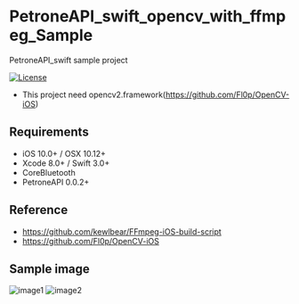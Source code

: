 # PetroneAPI_swift_opencv_with_ffmpeg_Sample
PetroneAPI_swift sample project

[![License](https://img.shields.io/badge/license-MIT-blue.svg)](http://opensource.org/licenses/MIT)

* This project need opencv2.framework(https://github.com/Fl0p/OpenCV-iOS)
  

## Requirements
* iOS 10.0+ / OSX 10.12+
* Xcode 8.0+ / Swift 3.0+
* CoreBluetooth
* PetroneAPI 0.0.2+

## Reference
* https://github.com/kewlbear/FFmpeg-iOS-build-script
* https://github.com/Fl0p/OpenCV-iOS

## Sample image
![image1](http://byrobot.co.kr/github/IMG_1570.PNG)
![image2](http://byrobot.co.kr/github/IMG_1571.PNG)

